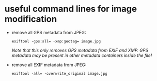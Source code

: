 useful command lines for image modification
===========================================

* remove all GPS metadata from JPEG:

  ```
  exiftool -gps:all= -xmp:geotag= image.jpg
  ```
  
  *Note that this only removes GPS metadata from EXIF and XMP.
  GPS metadata may be present in other metadata containers inside the file!*
  
* remove all EXIF metadata from JPEG:

  ```
  exiftool -all= -overwrite_original image.jpg
  ```
  
